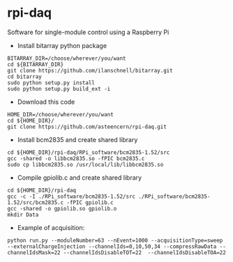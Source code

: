 # rpi-daq
Software for single-module control using a Raspberry Pi

 * Install bitarray python package
 ```
 BITARRAY_DIR=/choose/wherever/you/want
 cd ${BITARRAY_DIR}
 git clone https://github.com/ilanschnell/bitarray.git
 cd bitarray
 sudo python setup.py install
 sudo python setup.py build_ext -i
 ```

 * Download this code
 ```
 HOME_DIR=/choose/wherever/you/want
 cd ${HOME_DIR}/
 git clone https://github.com/asteencern/rpi-daq.git
 ```

 * Install bcm2835 and create shared library
```
cd ${HOME_DIR}/rpi-daq/RPi_software/bcm2835-1.52/src
gcc -shared -o libbcm2835.so -fPIC bcm2835.c
sudo cp libbcm2835.so /usr/local/lib/libbcm2835.so
```

* Compile gpiolib.c and create shared library
```
cd ${HOME_DIR}/rpi-daq
gcc -c -I ./RPi_software/bcm2835-1.52/src ./RPi_software/bcm2835-1.52/src/bcm2835.c -fPIC gpiolib.c
gcc -shared -o gpiolib.so gpiolib.o
mkdir Data
```  

* Example of acquisition:
```
python run.py --moduleNumber=63 --nEvent=1000 --acquisitionType=sweep --externalChargeInjection --channelIds=0,10,50,34 --compressRawData --channelIdsMask=22 --channelIdsDisableTOT=22  --channelIdsDisableTOA=22
```
